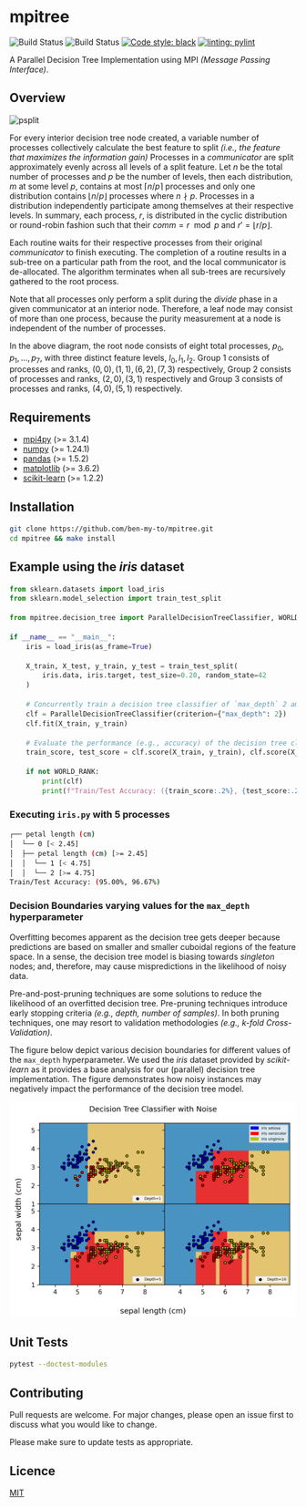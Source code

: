 # mpitree

![Build Status](https://github.com/ben-my-to/mpitree/workflows/Unit%20Tests/badge.svg)
![Build Status](https://github.com/ben-my-to/mpitree/workflows/Lint/badge.svg)
[![Code style: black](https://img.shields.io/badge/code%20style-black-000000.svg)](https://github.com/psf/black)
[![linting: pylint](https://img.shields.io/badge/linting-pylint-yellowgreen)](https://github.com/PyCQA/pylint)

A Parallel Decision Tree Implementation using MPI *(Message Passing Interface)*.

## Overview

![psplit](https://raw.githubusercontent.com/ben-my-to/mpitree/main/images/<REPLACE_WITH_IMAGE_NAME>.png)

For every interior decision tree node created, a variable number of processes collectively calculate the best feature to split *(i.e., the feature that maximizes the information gain)* Processes in a *communicator* are split approximately evenly across all levels of a split feature. Let $n$ be the total number of processes and $p$ be the number of levels, then each distribution, $m$ at some level $p$, contains at most $\lceil n/p \rceil$ processes and only one distribution contains $\lfloor n/p \rfloor$ processes where $n \nmid p$. Processes in a distribution independently participate among themselves at their respective levels. In summary, each process, $r$, is distributed in the cyclic distribution or round-robin fashion such that their $comm = r \mod p$ and $r' = \lfloor r/p \rfloor$.

Each routine waits for their respective processes from their original *communicator* to finish executing. The completion of a routine results in a sub-tree on a particular path from the root, and the local communicator is de-allocated. The algorithm terminates when all sub-trees are recursively gathered to the root process.

Note that all processes only perform a split during the *divide* phase in a given communicator at an interior node. Therefore, a leaf node may consist of more than one process, because the purity measurement at a node is independent of the number of processes.

In the above diagram, the root node consists of eight total processes, $p_0, p_1, ..., p_7$, with three distinct feature levels, $l_0, l_1, l_2$. Group 1 consists of processes and ranks, $(0,0), (1,1), (6,2), (7,3)$ respectively, Group 2 consists of processes and ranks, $(2,0), (3,1)$ respectively and Group 3 consists of processes and ranks, $(4,0), (5,1)$ respectively.

## Requirements

- [mpi4py](https://pypi.org/project/mpi4py/) (>= 3.1.4)
- [numpy](https://pypi.org/project/pandas/) (>= 1.24.1)
- [pandas](https://pypi.org/project/numpy/) (>= 1.5.2)
- [matplotlib](https://pypi.org/project/matplotlib/) (>= 3.6.2)
- [scikit-learn](https://pypi.org/project/scikit-learn/) (>= 1.2.2)

## Installation

```bash
git clone https://github.com/ben-my-to/mpitree.git
cd mpitree && make install
```

## Example using the *iris* dataset

```python
from sklearn.datasets import load_iris
from sklearn.model_selection import train_test_split

from mpitree.decision_tree import ParallelDecisionTreeClassifier, WORLD_RANK

if __name__ == "__main__":
    iris = load_iris(as_frame=True)

    X_train, X_test, y_train, y_test = train_test_split(
        iris.data, iris.target, test_size=0.20, random_state=42
    )

    # Concurrently train a decision tree classifier of `max_depth` 2 among all processes
    clf = ParallelDecisionTreeClassifier(criterion={"max_depth": 2})
    clf.fit(X_train, y_train)

    # Evaluate the performance (e.g., accuracy) of the decision tree classifier
    train_score, test_score = clf.score(X_train, y_train), clf.score(X_test, y_test)

    if not WORLD_RANK:
        print(clf)
        print(f"Train/Test Accuracy: ({train_score:.2%}, {test_score:.2%})")
```

### Executing `iris.py` with 5 processes

```bash
┌── petal length (cm)
│  └── 0 [< 2.45]
│  ├── petal length (cm) [>= 2.45]
│  │  └── 1 [< 4.75]
│  │  └── 2 [>= 4.75]
Train/Test Accuracy: (95.00%, 96.67%)
```

### Decision Boundaries varying values for the `max_depth` hyperparameter

Overfitting becomes apparent as the decision tree gets deeper because predictions are based on smaller and smaller cuboidal regions of the feature space. In a sense, the decision tree model is biasing towards *singleton* nodes; and, therefore, may cause mispredictions in the likelihood of noisy data.

Pre-and-post-pruning techniques are some solutions to reduce the likelihood of an overfitted decision tree. Pre-pruning techniques introduce early stopping criteria *(e.g., depth, number of samples)*. In both pruning techniques, one may resort to validation methodologies *(e.g., k-fold Cross-Validation)*.

The figure below depict various decision boundaries for different values of the `max_depth` hyperparameter. We used the *iris* dataset provided by *scikit-learn* as it provides a base analysis for our (parallel) decision tree implementation. The figure demonstrates how noisy instances may negatively impact the performance of the decision tree model.

![dt_noise](https://raw.githubusercontent.com/ben-my-to/mpitree/main/images/dt_noise.png)

## Unit Tests

```bash
pytest --doctest-modules
```

## Contributing

Pull requests are welcome. For major changes, please open an issue first to discuss what you would like to change.

Please make sure to update tests as appropriate.

## Licence

[MIT](https://github.com/ben-my-to/mpitree/blob/main/LICENSE)
